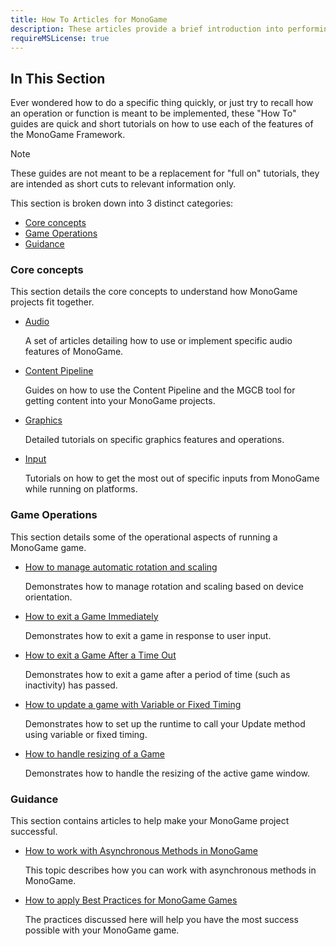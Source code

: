 ```yaml
---
title: How To Articles for MonoGame
description: These articles provide a brief introduction into performing some basic tasks in MonoGame.
requireMSLicense: true
---
```


## In This Section

Ever wondered how to do a specific thing quickly, or just try to recall how an operation or function is meant to be implemented, these "How To" guides are quick and short tutorials on how to use each of the features of the MonoGame Framework.

> [!NOTE]
> These guides are not meant to be a replacement for "full on" tutorials, they are intended as short cuts to relevant information only.

This section is broken down into 3 distinct categories:

* [Core concepts](#core-concepts)
* [Game Operations](#game-operations)
* [Guidance](#guidance)

### Core concepts

This section details the core concepts to understand how MonoGame projects fit together.

* [Audio](./audio/index.md)

  A set of articles detailing how to use or implement specific audio features of MonoGame.

* [Content Pipeline](./content_pipeline/index.md)

  Guides on how to use the Content Pipeline and the MGCB tool for getting content into your MonoGame projects.

* [Graphics](./graphics/index.md)

  Detailed tutorials on specific graphics features and operations.

* [Input](./input/index.md)

  Tutorials on how to get the most out of specific inputs from MonoGame while running on platforms.

### Game Operations

This section details some of the operational aspects of running a MonoGame game.

* [How to manage automatic rotation and scaling](HowTo_AutomaticRotation.md)

  Demonstrates how to manage rotation and scaling based on device orientation.

* [How to exit a Game Immediately](HowTo_ExitNow.md)

  Demonstrates how to exit a game in response to user input.

* [How to exit a Game After a Time Out](HowTo_TimingOut.md)

  Demonstrates how to exit a game after a period of time (such as inactivity) has passed.

* [How to update a game with Variable or Fixed Timing](HowTo_VariableStepGameLoop.md)

  Demonstrates how to set up the runtime to call your Update method using variable or fixed timing.

* [How to handle resizing of a Game](HowTo_PlayerResize.md)

  Demonstrates how to handle the resizing of the active game window.

### Guidance

This section contains articles to help make your MonoGame project successful.

* [How to work with Asynchronous Methods in MonoGame](HowTo_AsyncProgramming.md)

  This topic describes how you can work with asynchronous methods in MonoGame.

* [How to apply Best Practices for MonoGame Games](HowTo_MobileBestPractices.md)

  The practices discussed here will help you have the most success possible with your MonoGame game.
